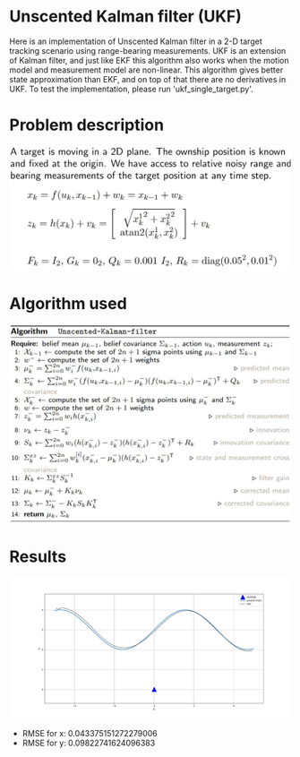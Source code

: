 # Unscented Kalman filter (UKF)
Here is an implementation of Unscented Kalman filter in a 2-D target tracking scenario using range-bearing measurements. UKF is an extension of Kalman filter, and just like EKF this algorithm also works when the motion model and measurement model are non-linear. This algorithm gives better state approximation than EKF, and on top of that there are no derivatives in UKF. To test the implementation, please run 'ukf_single_target.py'.

# Problem description
![Screenshot](img/problem_description.jpg)

# Algorithm used
![Screenshot](img/ukf_algo.jpg)

# Results
![Screenshot](img/ukf.png)
- RMSE for x: 0.043375151272279006
- RMSE for y: 0.09822741624096383